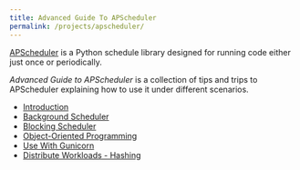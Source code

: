 ```yaml
---
title: Advanced Guide To APScheduler
permalink: /projects/apscheduler/
---
```


[APScheduler] is a Python schedule library designed for running code either just once or periodically.

*Advanced Guide to APScheduler* is a collection of tips and trips to APScheduler explaining how to use it under different scenarios.

* [Introduction](intro.html)
* [Background Scheduler](background.html)
* [Blocking Scheduler](blocking.html)
* [Object-Oriented Programming](oop.html)
* [Use With Gunicorn](gunicorn.html)
* [Distribute Workloads - Hashing](hashing.html)

[APScheduler]: https://apscheduler.readthedocs.io/en/stable/index.html
